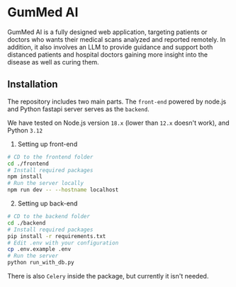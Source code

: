 # GumMed AI

GumMed AI is a fully designed web application, targeting patients or doctors who wants their medical scans analyzed and reported remotely. In addition, it also involves an LLM to provide guidance and support both distanced patients and hospital doctors gaining more insight into the disease as well as curing them.

## Installation

The repository includes two main parts. The `front-end` powered by node.js and Python fastapi server serves as the `backend`.

We have tested on Node.js version `18.x` (lower than `12.x` doesn't work), and Python `3.12`

1. Setting up front-end

```bash
# CD to the frontend folder
cd ./frontend
# Install required packages
npm install
# Run the server locally
npm run dev -- --hostname localhost
```

2. Setting up back-end

```bash
# CD to the backend folder
cd ./backend
# Install required packages
pip install -r requirements.txt
# Edit .env with your configuration
cp .env.example .env
# Run the server
python run_with_db.py
```

There is also `Celery` inside the package, but currently it isn't needed.
